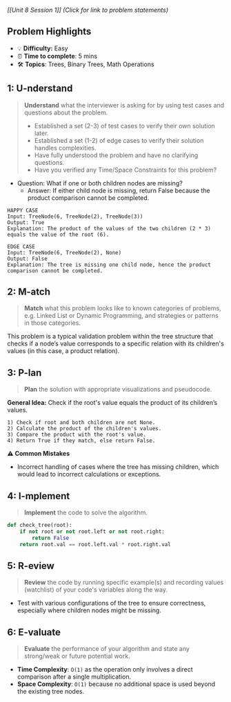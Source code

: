 *[[Unit 8 Session 1]] (Click for link to problem statements)*

## Problem Highlights

* 💡 **Difficulty:** Easy
* ⏰ **Time to complete**: 5 mins
* 🛠️ **Topics**: Trees, Binary Trees, Math Operations
    
## 1: U-nderstand

> **Understand** what the interviewer is asking for by using test cases and questions about the problem.
> - Established a set (2-3) of test cases to verify their own solution later.
> - Established a set (1-2) of edge cases to verify their solution handles complexities.
> - Have fully understood the problem and have no clarifying questions.
> - Have you verified any Time/Space Constraints for this problem?

- Question: What if one or both children nodes are missing?
    - Answer: If either child node is missing, return False because the product comparison cannot be completed.

```
HAPPY CASE
Input: TreeNode(6, TreeNode(2), TreeNode(3))
Output: True
Explanation: The product of the values of the two children (2 * 3) equals the value of the root (6).

EDGE CASE
Input: TreeNode(6, TreeNode(2), None)
Output: False
Explanation: The tree is missing one child node, hence the product comparison cannot be completed.
```

## 2: M-atch

> **Match** what this problem looks like to known categories of problems, e.g. Linked List or Dynamic Programming, and strategies or patterns in those categories.

This problem is a typical validation problem within the tree structure that checks if a node’s value corresponds to a specific relation with its children's values (in this case, a product relation).

## 3: P-lan

> **Plan** the solution with appropriate visualizations and pseudocode.

**General Idea:** Check if the root's value equals the product of its children’s values.

```
1) Check if root and both children are not None.
2) Calculate the product of the children's values.
3) Compare the product with the root's value.
4) Return True if they match, else return False.
```

**⚠️ Common Mistakes**

- Incorrect handling of cases where the tree has missing children, which would lead to incorrect calculations or exceptions.

## 4: I-mplement

> **Implement** the code to solve the algorithm.

```python
def check_tree(root):
    if not root or not root.left or not root.right:
        return False
    return root.val == root.left.val * root.right.val
```

## 5: R-eview

> **Review** the code by running specific example(s) and recording values (watchlist) of your code's variables along the way.

- Test with various configurations of the tree to ensure correctness, especially where children nodes might be missing.

## 6: E-valuate

> **Evaluate** the performance of your algorithm and state any strong/weak or future potential work.

* **Time Complexity**: `O(1)` as the operation only involves a direct comparison after a single multiplication.
* **Space Complexity**: `O(1)` because no additional space is used beyond the existing tree nodes.
